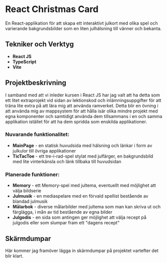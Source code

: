 # React Christmas Card

En React-applikation för att skapa ett interaktivt julkort med olika spel och varierande bakgrundsbilder som en liten julhälsning till vänner och bekanta.

## Tekniker och Verktyg

* **React JS**
* **TypeScript**
* **Vite**

## Projektbeskrivning

I samband med att vi inleder kursen i React JS har jag valt att ha detta som ett litet extraprojekt vid sidan av lektionskod och inlämningsuppgifter för att träna lite extra på att lära mig att använda ramverket. Detta blir en övning i att använda mig av mappsystem för att hålla isär olika mindre projekt med egna komponenter och samtidigt använda dem tillsammans i en och samma applikation istället för att ha dem spridda som enskilda applikationer.

### Nuvarande funktionalitet: 
* **MainPage** - en statisk huvudsida med hälsning och länkar i form av julkulor till övriga applikationer
* **TicTacToe** - ett tre-i-rad-spel stylat med julfärger, en bakgrundsbild med lite vinterkänsla och länk tillbaka till huvudsidan

### Planerade funktioner:
* **Memory** - ett Memory-spel med jultema, eventuellt med möjlighet att välja bildserie
* **Julmusik** - en mediaspelare med en förvald spellist bestående av blandad julmusik
* **Målarbok** - diverse målarbilder med jultema som man kan skriva ut och färglägga, i mån av tid bestående av egna bilder
* **Julgodis** - en sida som antingen ger möjlighet att välja recept på julgodis eller som slumpar fram ett "dagens recept"

## Skärmdumpar

Här kommer jag framöver lägga in skärmdumpar på projektet vartefter det blir klart.